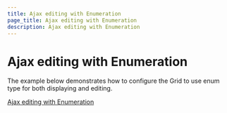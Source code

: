 ```yaml
---
title: Ajax editing with Enumeration
page_title: Ajax editing with Enumeration
description: Ajax editing with Enumeration
---
```


# Ajax editing with Enumeration

The example below demonstrates how to configure the Grid to use enum type for both displaying and editing.

[Ajax editing with Enumeration](https://github.com/telerik/ui-for-aspnet-mvc-examples/tree/master/grid/AjaxEditingWithEnumerations)
